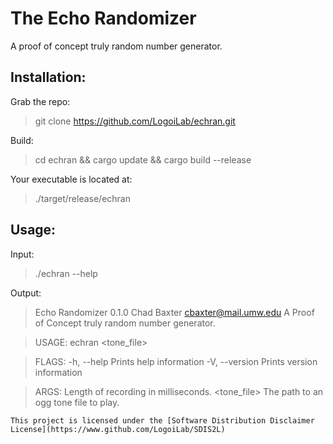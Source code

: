 The Echo Randomizer
===
A proof of concept truly random number generator.

Installation:
---
Grab the repo:
> git clone https://github.com/LogoiLab/echran.git

Build:
> cd echran && cargo update && cargo build --release

Your executable is located at:
> ./target/release/echran

Usage:
---

Input:
> ./echran --help

Output:

> Echo Randomizer 0.1.0
Chad Baxter <cbaxter@mail.umw.edu>
A Proof of Concept truly random number generator.

> USAGE:
>    echran <randomness> <tone_file>

> FLAGS:
    -h, --help       Prints help information
    -V, --version    Prints version information

> ARGS:
    <randomness>    Length of recording in milliseconds.
    <tone_file>     The path to an ogg tone file to play.

    This project is licensed under the [Software Distribution Disclaimer License](https://www.github.com/LogoiLab/SDIS2L)
